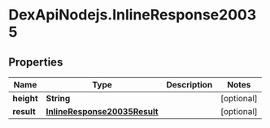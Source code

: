 # DexApiNodejs.InlineResponse20035

## Properties

Name | Type | Description | Notes
------------ | ------------- | ------------- | -------------
**height** | **String** |  | [optional] 
**result** | [**InlineResponse20035Result**](InlineResponse20035Result.md) |  | [optional] 


